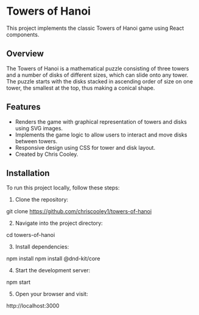 # Towers of Hanoi

This project implements the classic Towers of Hanoi game using React components.

## Overview

The Towers of Hanoi is a mathematical puzzle consisting of three towers and a number of disks of different sizes, which can slide onto any tower. The puzzle starts with the disks stacked in ascending order of size on one tower, the smallest at the top, thus making a conical shape.

## Features

- Renders the game with graphical representation of towers and disks using SVG images.
- Implements the game logic to allow users to interact and move disks between towers.
- Responsive design using CSS for tower and disk layout.
- Created by Chris Cooley.

## Installation

To run this project locally, follow these steps:

1. Clone the repository:

git clone https://github.com/chriscooley1/towers-of-hanoi

2. Navigate into the project directory:

cd towers-of-hanoi

3. Install dependencies:

npm install
npm install @dnd-kit/core

4. Start the development server:

npm start

5. Open your browser and visit:

http://localhost:3000